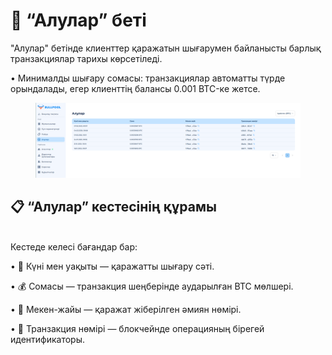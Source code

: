 # 💸 “Алулар” беті

"Алулар" бетінде клиенттер қаражатын шығарумен байланысты барлық транзакциялар тарихы көрсетіледі.

• Минималды шығару сомасы: транзакциялар автоматты түрде орындалады, егер клиенттің балансы 0.001 BTC-ке жетсе.

<figure><img src="../../.gitbook/assets/image (28).png" alt=""><figcaption></figcaption></figure>

## 📋 “Алулар” кестесінің құрамы

\
Кестеде келесі бағандар бар:

• 📅 Күні мен уақыты — қаражатты шығару сәті.

• 💰 Сомасы — транзакция шеңберінде аударылған BTC мөлшері.

• 🏦 Мекен-жайы — қаражат жіберілген әмиян нөмірі.

• 🔗 Транзакция нөмірі — блокчейнде операцияның бірегей идентификаторы.
